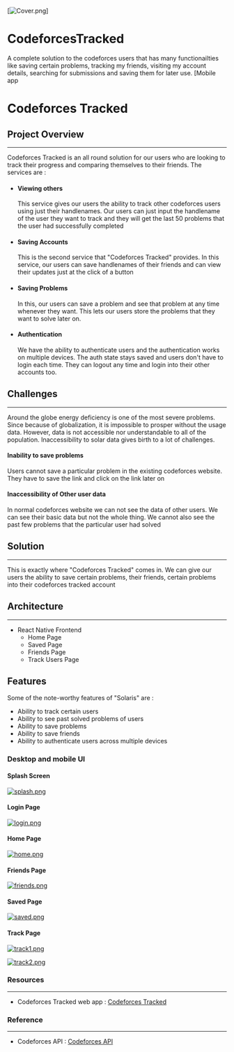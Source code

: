 [![Cover.png](https://i.postimg.cc/PqrQZWD4/cft.png)]

# CodeforcesTracked
A complete solution to the codeforces users that has many functionailties like saving certain problems, tracking my friends, visiting my account details, searching for submissions and saving them for later use. [Mobile app
# Codeforces Tracked

## Project Overview
----
Codeforces Tracked is an all round solution for our users who are looking to track their progress and comparing themselves to their friends.
The services are : 
- #### Viewing others
    This service gives our users the ability to track other codeforces users using just their handlenames. Our users can just input the handlename of the user they want to track and they will get the last 50 problems that the user had successfully completed
- #### Saving Accounts
    This is the second service that "Codeforces Tracked" provides. In this service, our users can save handlenames of their friends and can view their updates just at the click of a button

- #### Saving Problems
    In this, our users can save a problem and see that problem at any time whenever they want. This lets our users store the problems that they want to solve later on.
- #### Authentication
    We have the ability to authenticate users and the authentication works on multiple devices. The auth state stays saved and users don't have to login each time. They can logout any time and login into their other accounts too.



## Challenges
---
Around the globe energy deficiency is one of the most severe problems. Since because of globalization, it is impossible to prosper without the usage data. However, data is not accessible nor understandable to all of the population. Inaccessibility to solar data gives birth to a lot of challenges.
#### Inability to save problems
Users cannot save a particular problem in the existing codeforces website. They have to save the link and click on the link later on
#### Inaccessibility of Other user data
In normal codeforces website we can not see the data of other users. We can see their basic data but not the whole thing. We cannot also see the past few problems that the particular user had solved
   
## Solution
---
This is exactly where "Codeforces Tracked" comes in. We can give our users the ability to save certain problems, their friends, certain problems into their codeforces tracked account
## Architecture 
---


- React Native Frontend
  - Home Page 
  - Saved Page
  - Friends Page
  - Track Users Page

## Features

Some of the note-worthy features of "Solaris" are :

- Ability to track certain users
- Ability to see past solved problems of users
- Ability to save problems
- Ability to save friends
- Ability to authenticate users across multiple devices


### Desktop and mobile UI

#### Splash Screen

[![splash.png](https://i.postimg.cc/7LpZg5nf/splash.png)](https://postimg.cc/sB4zzD8r)
#### Login Page

[![login.png](https://i.postimg.cc/g0w0XVRC/login.png)](https://postimg.cc/Ff4vwJTp)
#### Home Page

[![home.png](https://i.postimg.cc/NG8jHf9j/home.png)](https://postimg.cc/5j0JcJSh)
#### Friends Page

[![friends.png](https://i.postimg.cc/SsCNVmgV/friends.png)](https://postimg.cc/sQfrgCdZ)
#### Saved Page

[![saved.png](https://i.postimg.cc/gjpcT15p/saved.png)](https://postimg.cc/k6jdVYqY)

#### Track Page

[![track1.png](https://i.postimg.cc/T1c2MCMD/track1.png)](https://postimg.cc/9wrHyPfm)

[![track2.png](https://i.postimg.cc/CLFLHTkH/track2.png)](https://postimg.cc/dDxYwfWL)


### Resources
---
* Codeforces Tracked web app : [Codeforces Tracked](https://codeforces-tracked.web.app/)

### Reference
---
* Codeforces API : [Codeforces API](https://codeforces.com/apiHelp)
